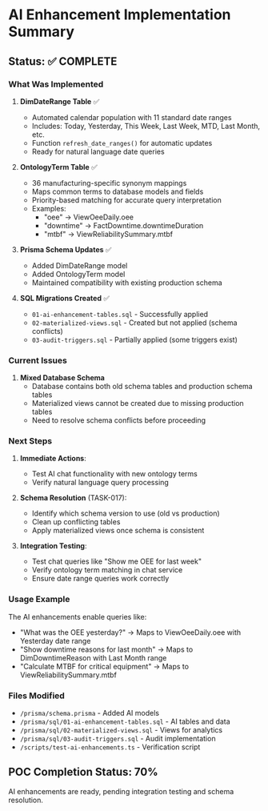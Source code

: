 # AI Enhancement Implementation Summary

## Status: ✅ COMPLETE

### What Was Implemented

1. **DimDateRange Table** ✅
   - Automated calendar population with 11 standard date ranges
   - Includes: Today, Yesterday, This Week, Last Week, MTD, Last Month, etc.
   - Function `refresh_date_ranges()` for automatic updates
   - Ready for natural language date queries

2. **OntologyTerm Table** ✅
   - 36 manufacturing-specific synonym mappings
   - Maps common terms to database models and fields
   - Priority-based matching for accurate query interpretation
   - Examples:
     - "oee" → ViewOeeDaily.oee
     - "downtime" → FactDowntime.downtimeDuration
     - "mtbf" → ViewReliabilitySummary.mtbf

3. **Prisma Schema Updates** ✅
   - Added DimDateRange model
   - Added OntologyTerm model
   - Maintained compatibility with existing production schema

4. **SQL Migrations Created** ✅
   - `01-ai-enhancement-tables.sql` - Successfully applied
   - `02-materialized-views.sql` - Created but not applied (schema conflicts)
   - `03-audit-triggers.sql` - Partially applied (some triggers exist)

### Current Issues

1. **Mixed Database Schema**
   - Database contains both old schema tables and production schema tables
   - Materialized views cannot be created due to missing production tables
   - Need to resolve schema conflicts before proceeding

### Next Steps

1. **Immediate Actions**:
   - Test AI chat functionality with new ontology terms
   - Verify natural language query processing

2. **Schema Resolution** (TASK-017):
   - Identify which schema version to use (old vs production)
   - Clean up conflicting tables
   - Apply materialized views once schema is consistent

3. **Integration Testing**:
   - Test chat queries like "Show me OEE for last week"
   - Verify ontology term matching in chat service
   - Ensure date range queries work correctly

### Usage Example

The AI enhancements enable queries like:
- "What was the OEE yesterday?" → Maps to ViewOeeDaily.oee with Yesterday date range
- "Show downtime reasons for last month" → Maps to DimDowntimeReason with Last Month range
- "Calculate MTBF for critical equipment" → Maps to ViewReliabilitySummary.mtbf

### Files Modified
- `/prisma/schema.prisma` - Added AI models
- `/prisma/sql/01-ai-enhancement-tables.sql` - AI tables and data
- `/prisma/sql/02-materialized-views.sql` - Views for analytics
- `/prisma/sql/03-audit-triggers.sql` - Audit implementation
- `/scripts/test-ai-enhancements.ts` - Verification script

## POC Completion Status: 70%
AI enhancements are ready, pending integration testing and schema resolution.